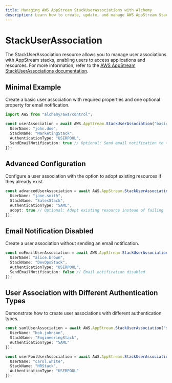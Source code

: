 ```yaml
---
title: Managing AWS AppStream StackUserAssociations with Alchemy
description: Learn how to create, update, and manage AWS AppStream StackUserAssociations using Alchemy Cloud Control.
---
```


# StackUserAssociation

The StackUserAssociation resource allows you to manage user associations with AppStream stacks, enabling users to access applications and resources. For more information, refer to the [AWS AppStream StackUserAssociations documentation](https://docs.aws.amazon.com/appstream/latest/userguide/).

## Minimal Example

Create a basic user association with required properties and one optional property for email notification.

```ts
import AWS from "alchemy/aws/control";

const userAssociation = await AWS.AppStream.StackUserAssociation("basicUserAssociation", {
  UserName: "john.doe",
  StackName: "MarketingStack",
  AuthenticationType: "USERPOOL",
  SendEmailNotification: true // Optional: Send email notification to the user
});
```

## Advanced Configuration

Configure a user association with the option to adopt existing resources if they already exist.

```ts
const advancedUserAssociation = await AWS.AppStream.StackUserAssociation("advancedUserAssociation", {
  UserName: "jane.smith",
  StackName: "SalesStack",
  AuthenticationType: "SAML",
  adopt: true // Optional: Adopt existing resource instead of failing
});
```

## Email Notification Disabled

Create a user association without sending an email notification.

```ts
const noEmailUserAssociation = await AWS.AppStream.StackUserAssociation("noEmailUserAssociation", {
  UserName: "alice.brown",
  StackName: "DevOpsStack",
  AuthenticationType: "USERPOOL",
  SendEmailNotification: false // Email notification disabled
});
```

## User Association with Different Authentication Types

Demonstrate how to create user associations with different authentication types.

```ts
const samlUserAssociation = await AWS.AppStream.StackUserAssociation("samlUserAssociation", {
  UserName: "bob.johnson",
  StackName: "EngineeringStack",
  AuthenticationType: "SAML"
});

const userPoolUserAssociation = await AWS.AppStream.StackUserAssociation("userPoolUserAssociation", {
  UserName: "carol.white",
  StackName: "HRStack",
  AuthenticationType: "USERPOOL"
});
```